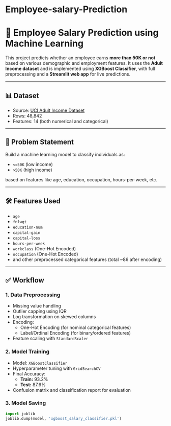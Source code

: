 # Employee-salary-Prediction
# 💼 Employee Salary Prediction using Machine Learning

This project predicts whether an employee earns **more than 50K or not** based on various demographic and employment features. It uses the **Adult Income dataset** and is implemented using **XGBoost Classifier**, with full preprocessing and a **Streamlit web app** for live predictions.

---

## 📊 Dataset

- Source: [UCI Adult Income Dataset](https://archive.ics.uci.edu/ml/datasets/adult)
- Rows: 48,842
- Features: 14 (both numerical and categorical)

---

## 📌 Problem Statement

Build a machine learning model to classify individuals as:
- `<=50K` (low income)
- `>50K` (high income)

based on features like age, education, occupation, hours-per-week, etc.

---

## 🛠️ Features Used

- `age`
- `fnlwgt`
- `education-num`
- `capital-gain`
- `capital-loss`
- `hours-per-week`
- `workclass` (One-Hot Encoded)
- `occupation` (One-Hot Encoded)
- and other preprocessed categorical features (total ~86 after encoding)

---

## ✅ Workflow

### 1. **Data Preprocessing**
- Missing value handling
- Outlier capping using IQR
- Log transformation on skewed columns
- Encoding:
  - One-Hot Encoding (for nominal categorical features)
  - Label/Ordinal Encoding (for binary/ordered features)
- Feature scaling with `StandardScaler`

### 2. **Model Training**
- Model: `XGBoostClassifier`
- Hyperparameter tuning with `GridSearchCV`
- Final Accuracy:
  - **Train:** 93.2%
  - **Test:** 87.6%
- Confusion matrix and classification report for evaluation

### 3. **Model Saving**
```python
import joblib
joblib.dump(model, 'xgboost_salary_classifier.pkl')
